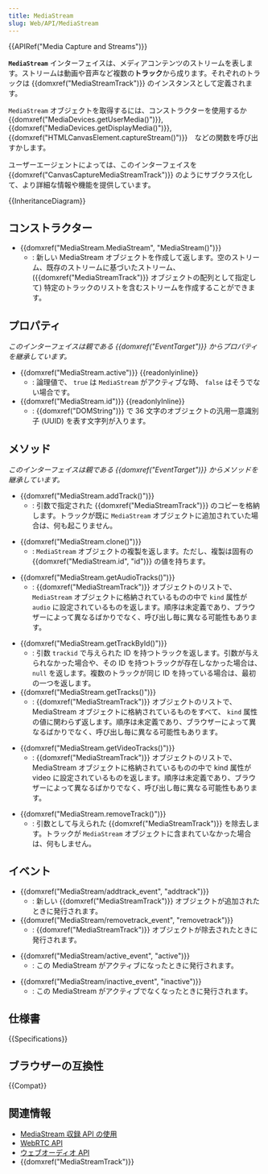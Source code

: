 ```yaml
---
title: MediaStream
slug: Web/API/MediaStream
---
```


{{APIRef("Media Capture and Streams")}}

**`MediaStream`** インターフェイスは、メディアコンテンツのストリームを表します。ストリームは動画や音声など複数の**トラック**から成ります。それぞれのトラックは {{domxref("MediaStreamTrack")}} のインスタンスとして定義されます。

`MediaStream` オブジェクトを取得するには、コンストラクターを使用するか {{domxref("MediaDevices.getUserMedia()")}}, {{domxref("MediaDevices.getDisplayMedia()")}}, {{domxref("HTMLCanvasElement.captureStream()")}}　などの関数を呼び出すかします。

ユーザーエージェントによっては、このインターフェイスを {{domxref("CanvasCaptureMediaStreamTrack")}} のようにサブクラス化して、より詳細な情報や機能を提供しています。

{{InheritanceDiagram}}

## コンストラクター

- {{domxref("MediaStream.MediaStream", "MediaStream()")}}
  - : 新しい MediaStream オブジェクトを作成して返します。空のストリーム、既存のストリームに基づいたストリーム、 ({{domxref("MediaStreamTrack")}} オブジェクトの配列として指定して) 特定のトラックのリストを含むストリームを作成することができます。

## プロパティ

_このインターフェイスは親である {{domxref("EventTarget")}} からプロパティを継承しています。_

- {{domxref("MediaStream.active")}} {{readonlyinline}}
  - : 論理値で、 `true` は `MediaStream` がアクティブな時、 `false` はそうでない場合です。
- {{domxref("MediaStream.id")}} {{readonlyInline}}
  - : {{domxref("DOMString")}} で 36 文字のオブジェクトの汎用一意識別子 (UUID) を表す文字列が入ります。

## メソッド

_このインターフェイスは親である {{domxref("EventTarget")}} からメソッドを継承しています。_

- {{domxref("MediaStream.addTrack()")}}
  - : 引数で指定された {{domxref("MediaStreamTrack")}} のコピーを格納します。トラックが既に `MediaStream` オブジェクトに追加されていた場合は、何も起こりません。

<!---->

- {{domxref("MediaStream.clone()")}}
  - : `MediaStream` オブジェクトの複製を返します。ただし、複製は固有の {{domxref("MediaStream.id", "id")}} の値を持ちます。

<!---->

- {{domxref("MediaStream.getAudioTracks()")}}
  - : {{domxref("MediaStreamTrack")}} オブジェクトのリストで、 `MediaStream` オブジェクトに格納されているものの中で `kind` 属性が `audio` に設定されているものを返します。順序は未定義であり、ブラウザーによって異なるばかりでなく、呼び出し毎に異なる可能性もあります。

<!---->

- {{domxref("MediaStream.getTrackById()")}}
  - : 引数 `trackid` で与えられた ID を持つトラックを返します。引数が与えられなかった場合や、その ID を持つトラックが存在しなかった場合は、 `null` を返します。複数のトラックが同じ ID を持っている場合は、最初の一つを返します。
- {{domxref("MediaStream.getTracks()")}}
  - : {{domxref("MediaStreamTrack")}} オブジェクトのリストで、 MediaStream オブジェクトに格納されているものをすべて、 `kind` 属性の値に関わらず返します。順序は未定義であり、ブラウザーによって異なるばかりでなく、呼び出し毎に異なる可能性もあります。

<!---->

- {{domxref("MediaStream.getVideoTracks()")}}
  - : {{domxref("MediaStreamTrack")}} オブジェクトのリストで、 MediaStream オブジェクトに格納されているものの中で kind 属性が video に設定されているものを返します。順序は未定義であり、ブラウザーによって異なるばかりでなく、呼び出し毎に異なる可能性もあります。

<!---->

- {{domxref("MediaStream.removeTrack()")}}
  - : 引数として与えられた {{domxref("MediaStreamTrack")}} を除去します。トラックが `MediaStream` オブジェクトに含まれていなかった場合は、何もしません。

## イベント

- {{domxref("MediaStream/addtrack_event", "addtrack")}}
  - : 新しい {{domxref("MediaStreamTrack")}} オブジェクトが追加されたときに発行されます。
- {{domxref("MediaStream/removetrack_event", "removetrack")}}
  - : {{domxref("MediaStreamTrack")}} オブジェクトが除去されたときに発行されます。

<!---->

- {{domxref("MediaStream/active_event", "active")}}
  - : この MediaStream がアクティブになったときに発行されます。

<!---->

- {{domxref("MediaStream/inactive_event", "inactive")}}
  - : この MediaStream がアクティブでなくなったときに発行されます。

## 仕様書

{{Specifications}}

## ブラウザーの互換性

{{Compat}}

## 関連情報

- [MediaStream 収録 API の使用](/ja/docs/Web/API/MediaStream_Recording_API/Using_the_MediaStream_Recording_API)
- [WebRTC API](/ja/docs/Web/API/WebRTC_API)
- [ウェブオーディオ API](/ja/docs/Web/API/Web_Audio_API)
- {{domxref("MediaStreamTrack")}}
